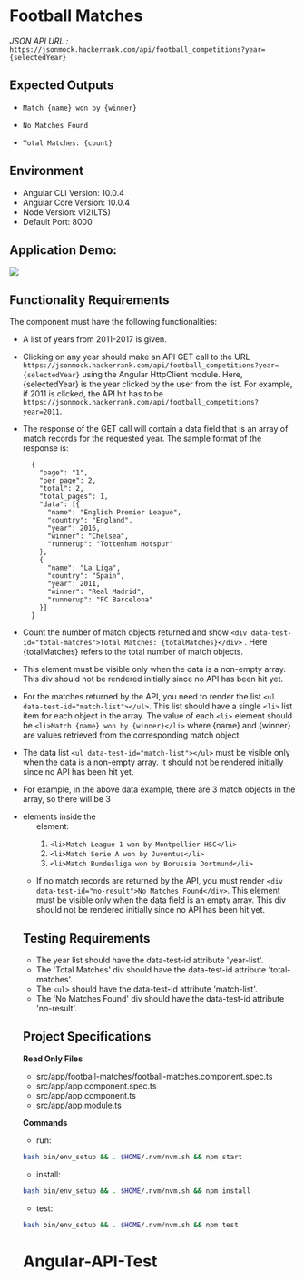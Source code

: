 # Football Matches

*JSON API URL :*
`https://jsonmock.hackerrank.com/api/football_competitions?year={selectedYear}`

## Expected Outputs 

- `Match {name} won by {winner}`

- `No Matches Found`

- `Total Matches: {count}`

## Environment 

- Angular CLI Version: 10.0.4
- Angular Core Version: 10.0.4
- Node Version: v12(LTS)
- Default Port: 8000

## Application Demo:

![](https://hrcdn.net/s3_pub/istreet-assets/14zCqconWODStDEpMrZ1Cw/football.gif)

## Functionality Requirements

The component must have the following functionalities:

- A list of years from 2011-2017 is given.

- Clicking on any year should make an API GET call to the URL `https://jsonmock.hackerrank.com/api/football_competitions?year={selectedYear}` using the Angular HttpClient module. Here, {selectedYear} is the year clicked by the user from the list. For example, if 2011 is clicked, the API hit has to be `https://jsonmock.hackerrank.com/api/football_competitions?year=2011`.

- The response of the GET call will contain a data field that is an array of match records for the requested year. The sample format of the response is:

  ```
    {
      "page": "1",
      "per_page": 2,
      "total": 2,
      "total_pages": 1,
      "data": [{
        "name": "English Premier League",
        "country": "England",
        "year": 2016,
        "winner": "Chelsea",
        "runnerup": "Tottenham Hotspur"
      },
      {
        "name": "La Liga",
        "country": "Spain",
        "year": 2011,
        "winner": "Real Madrid",
        "runnerup": "FC Barcelona"
      }]
    }
  ```

- Count the number of match objects returned and show `<div data-test-id="total-matches">Total Matches: {totalMatches}</div>` . Here {totalMatches} refers to the total number of match objects.

- This element must be visible only when the data is a non-empty array. This div should not be rendered initially since no API has been hit yet.

- For the matches returned by the API, you need to render the list `<ul data-test-id="match-list"></ul>`. This list should have a single `<li>` list item for each object in the array. The value of each `<li>` element should be `<li>Match {name} won by {winner}</li>` where {name} and {winner} are values retrieved from the corresponding match object.

- The data list `<ul data-test-id="match-list"></ul>` must be visible only when the data is a non-empty array. It should not be rendered initially since no API has been hit yet.

- For example, in the above data example, there are 3 match objects in the array, so there will be 3 <li> elements inside the <ul> element:
    1. `<li>Match League 1 won by Montpellier HSC</li>`
    2. `<li>Match Serie A won by Juventus</li>`
    3. `<li>Match Bundesliga won by Borussia Dortmund</li>`

- If no match records are returned by the API, you must render `<div data-test-id="no-result">No Matches Found</div>`. This element must be visible only when the data field is an empty array. This div should not be rendered initially since no API has been hit yet.

## Testing Requirements

- The year list should have the data-test-id attribute 'year-list'.
- The 'Total Matches' div should have the data-test-id attribute 'total-matches'.
- The `<ul>` should have the data-test-id attribute 'match-list'.
- The 'No Matches Found' div should have the data-test-id attribute 'no-result'.

## Project Specifications

**Read Only Files**
- src/app/football-matches/football-matches.component.spec.ts
- src/app/app.component.spec.ts
- src/app/app.component.ts
- src/app/app.module.ts

**Commands**
- run: 
```bash
bash bin/env_setup && . $HOME/.nvm/nvm.sh && npm start
```
- install: 
```bash
bash bin/env_setup && . $HOME/.nvm/nvm.sh && npm install
```
- test: 
```bash
bash bin/env_setup && . $HOME/.nvm/nvm.sh && npm test
```
# Angular-API-Test
